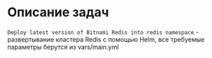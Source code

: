 # Описание задач

`Deploy latest version of Bitnami Redis into redis namespace` - развертывание кластера Redis с помощью Helm, все требуемые параметры берутся из vars/main.yml
